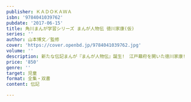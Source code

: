 ```yaml
---
publisher: ＫＡＤＯＫＡＷＡ
isbn: '9784041039762'
pubdate: '2017-06-15'
title: 角川まんが学習シリーズ まんが人物伝 徳川家康(仮)
series: ''
author: 山本博文／監修
cover: 'https://cover.openbd.jp/9784041039762.jpg'
volume: ''
description: 新たな伝記まんが『まんが人物伝』誕生!　江戸幕府を開いた徳川家康!
price: '850'
genre: ''
target: 児童
format: 全集・双書
content: 伝記

---
```

